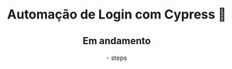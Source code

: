 <div align="center"><b><h1> Automação de Login com Cypress 🤖</h1></b>
<h2>Em andamento</h2>
<p>- steps